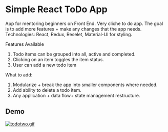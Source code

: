 # Simple React ToDo App

App for mentoring beginners on Front End. Very cliche to do app. The goal is to add more features + make any changes that the app needs.
Technologies: React, Redux, Reselet, Material-UI for styling.

Features Available

1. Todo items can be grouped into all, active and completed.
2. Clicking on an item toggles the item status.
3. User can add a new todo item

What to add:

1. Modularize + break the app into smaller components where needed.
2. Add ability to delete a todo item.
3. Any application + data flow+ state management restructure.

## Demo

[![todotwo.gif](https://i.postimg.cc/nLkBF07Y/todotwo.gif)](https://postimg.cc/JysGK3pG)

